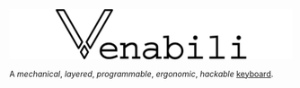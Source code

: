 ![The Venabili keyboard](img/logo_margin.png)

A *mechanical*, *layered*, *programmable*, *ergonomic*, *hackable*
[keyboard](http://venabili.sillybytes.net).
